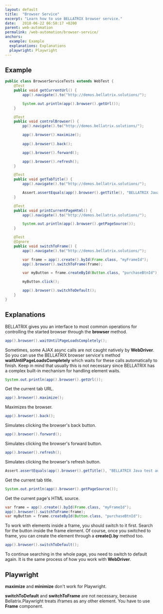 ```yaml
---
layout: default
title:  "Browser Service"
excerpt: "Learn how to use BELLATRIX browser service."
date:   2018-06-22 06:50:17 +0200
parent: web-automation
permalink: /web-automation/browser-service/
anchors:
  example: Example
  explanations: Explanations
  playwright: Playwright
---
```

Example
-------
```java
public class BrowserServiceTests extends WebTest {
    @Test
    public void getCurrentUrl() {
        app().navigate().to("http://demos.bellatrix.solutions/");

        System.out.println(app().browser().getUrl());
    }

    @Test
    public void controlBrowser() {
        pp().navigate().to("http://demos.bellatrix.solutions/");

        app().browser().maximize();
        
        app().browser().back();

        app().browser().forward();

        app().browser().refresh();
    }

    @Test
    public void getTabTitle() {
        app().navigate().to("http://demos.bellatrix.solutions/");

        Assert.assertEquals(app().browser().getTitle(), "BELLATRIX Java test automation framework",);
    }

    @Test
    public void printCurrentPageHtml() {
        app().navigate().to("http://demos.bellatrix.solutions/");

        System.out.println(app().browser().getPageSource());
    }

    @Test
    @Ignore
    public void switchToFrame() {
        app().navigate().to("http://demos.bellatrix.solutions/");

        var frame = app().create().byId(Frame.class, "myFrameId");
        app().browser().switchToFrame(frame);

        var myButton = frame.createById(Button.class, "purchaseBtnId");

        myButton.click();

        app().browser().switchToDefault();
    }
}
```

Explanations
------------
BELLATRIX gives you an interface to most common operations for controlling the started browser through the **browser** method.
```java
app().browser().waitUntilPageLoadsCompletely();
```
Sometimes, some AJAX async calls are not caught natively by **WebDriver**. So you can use the BELLATRIX browser service's method **waitUntilPageLoadsCompletely** which waits for these calls automatically to finish. Keep in mind that usually this is not necessary since BELLATRIX has a complex built-in mechanism for handling element waits.
```java
System.out.println(app().browser().getUrl());
```
Get the current tab URL.
```java
app().browser().maximize();
```
Maximizes the browser.
```java
app().browser().back();
```
Simulates clicking the browser's back button.
```java
app().browser().forward();
```
Simulates clicking the browser's forward button.
```java
app().browser().refresh();
```
Simulates clicking the browser's refresh button.
```java
Assert.assertEquals(app().browser().getTitle(), "BELLATRIX Java test automation framework");
```
Get the current tab title.
```java
System.out.println(app().browser().getPageSource());
```
Get the current page's HTML source.
```java
var frame = app().create().byId(Frame.class, "myFrameId");
app().browser().switchToFrame(frame);
var myButton = frame.createById(Button.class, "purchaseBtnId");
```
To work with elements inside a frame, you should switch to it first. Search for the button inside the frame element. Of course, once you switched to frame, you can create the element through a **create().by** method too.
```java
app().browser().switchToDefault();
```
To continue searching in the whole page, you need to switch to default again. It is the same process of how you work with **WebDriver**.

Playwright
------------
**maximize** and **minimize** don't work for Playwright.

**switchToDefault** and **switchToFrame** are not necessary, because Bellatrix.Playwright treats iframes as any other element. You have to use **Frame** component.
